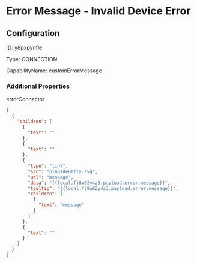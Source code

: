 # Error Message - Invalid Device Error
## Configuration
ID:  y8pxpynfle

Type: CONNECTION 

CapabilityName: customErrorMessage






### Additional Properties
errorConnector
```json 
[
  {
    "children": [
      {
        "text": ""
      },
      {
        "text": ""
      },
      {
        "type": "link",
        "src": "pingIdentity.svg",
        "url": "message",
        "data": "{{local.fj8w62y4z3.payload.error.message}}",
        "tooltip": "{{local.fj8w62y4z3.payload.error.message}}",
        "children": [
          {
            "text": "message"
          }
        ]
      },
      {
        "text": ""
      }
    ]
  }
]
```





